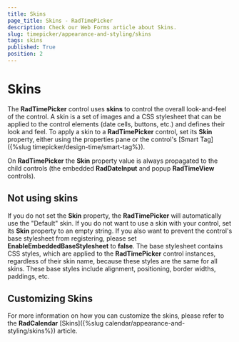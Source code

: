 ```yaml
---
title: Skins
page_title: Skins - RadTimePicker
description: Check our Web Forms article about Skins.
slug: timepicker/appearance-and-styling/skins
tags: skins
published: True
position: 2
---
```


# Skins



The **RadTimePicker** control uses **skins** to control the overall look-and-feel of the control. A skin is a set of images and a CSS stylesheet that can be applied to the control elements (date cells, buttons, etc.) and defines their look and feel. To apply a skin to a **RadTimePicker** control, set its **Skin** property, either using the properties pane or the control's [Smart Tag]({%slug timepicker/design-time/smart-tag%}).

On  **RadTimePicker** the **Skin** property value is always propagated to the child controls (the embedded **RadDateInput** and popup **RadTimeView** controls).


## Not using skins

If you do not set the **Skin** property, the **RadTimePicker** will automatically use the "Default" skin. If you do not want to use a skin with your control, set its **Skin** property to an empty string. If you also want to prevent the control's base stylesheet from registering, please set **EnableEmbeddedBaseStylesheet** to **false**. The base stylesheet contains CSS styles, which are applied to the **RadTimePicker** control instances, regardless of their skin name, because these styles are the same for all skins. These base styles include alignment, positioning, border widths, paddings, etc.

## Customizing Skins

For more information on how you can customize the skins, please refer to the **RadCalendar** [Skins]({%slug calendar/appearance-and-styling/skins%}) article.


